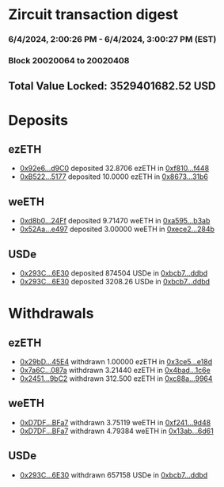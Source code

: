 # Zircuit transaction digest
### 6/4/2024, 2:00:26 PM - 6/4/2024, 3:00:27 PM (EST)
### Block 20020064 to 20020408

## Total Value Locked: 3529401682.52 USD

# Deposits
## ezETH
- [0x92e6...d9C0](https://etherscan.io/address/0x92e6F7aD96F939b3cccB416dc32D621E73EFd9C0) deposited 32.8706 ezETH in [0xf810...f448](https://etherscan.io/tx/0x92e6F7aD96F939b3cccB416dc32D621E73EFd9C0)
- [0xB522...5177](https://etherscan.io/address/0xB5223c145Ed6478F66BC417Edec743cd46825177) deposited 10.0000 ezETH in [0x8673...31b6](https://etherscan.io/tx/0xB5223c145Ed6478F66BC417Edec743cd46825177)
## weETH
- [0xd8b0...24Ff](https://etherscan.io/address/0xd8b07BC1bC3bAe553BCA5E94E99935dC12Df24Ff) deposited 9.71470 weETH in [0xa595...b3ab](https://etherscan.io/tx/0xd8b07BC1bC3bAe553BCA5E94E99935dC12Df24Ff)
- [0x52Aa...e497](https://etherscan.io/address/0x52Aa899454998Be5b000Ad077a46Bbe360F4e497) deposited 3.00000 weETH in [0xece2...284b](https://etherscan.io/tx/0x52Aa899454998Be5b000Ad077a46Bbe360F4e497)
## USDe
- [0x293C...6E30](https://etherscan.io/address/0x293C6937D8D82e05B01335F7B33FBA0c8e256E30) deposited 874504 USDe in [0xbcb7...ddbd](https://etherscan.io/tx/0x293C6937D8D82e05B01335F7B33FBA0c8e256E30)
- [0x293C...6E30](https://etherscan.io/address/0x293C6937D8D82e05B01335F7B33FBA0c8e256E30) deposited 3208.26 USDe in [0xbcb7...ddbd](https://etherscan.io/tx/0x293C6937D8D82e05B01335F7B33FBA0c8e256E30)
# Withdrawals
## ezETH
- [0x29bD...45E4](https://etherscan.io/address/0x29bD57D591Ad823f98d3cd73Da938a56aB4945E4) withdrawn 1.00000 ezETH in [0x3ce5...e18d](https://etherscan.io/tx/0x29bD57D591Ad823f98d3cd73Da938a56aB4945E4)
- [0x7a6C...087a](https://etherscan.io/address/0x7a6CbD7A4562021FBdc0aC328c6C572Fd703087a) withdrawn 3.21440 ezETH in [0x4bad...1c6e](https://etherscan.io/tx/0x7a6CbD7A4562021FBdc0aC328c6C572Fd703087a)
- [0x2451...9bC2](https://etherscan.io/address/0x24512Fe8287D5cDF9E04cd84ca3B934F92799bC2) withdrawn 312.500 ezETH in [0xc88a...9964](https://etherscan.io/tx/0x24512Fe8287D5cDF9E04cd84ca3B934F92799bC2)
## weETH
- [0xD7DF...BFa7](https://etherscan.io/address/0xD7DF7E085214743530afF339aFC420c7c720BFa7) withdrawn 3.75119 weETH in [0xf241...9d48](https://etherscan.io/tx/0xD7DF7E085214743530afF339aFC420c7c720BFa7)
- [0xD7DF...BFa7](https://etherscan.io/address/0xD7DF7E085214743530afF339aFC420c7c720BFa7) withdrawn 4.79384 weETH in [0x13ab...6d61](https://etherscan.io/tx/0xD7DF7E085214743530afF339aFC420c7c720BFa7)
## USDe
- [0x293C...6E30](https://etherscan.io/address/0x293C6937D8D82e05B01335F7B33FBA0c8e256E30) withdrawn 657158 USDe in [0xbcb7...ddbd](https://etherscan.io/tx/0x293C6937D8D82e05B01335F7B33FBA0c8e256E30)

